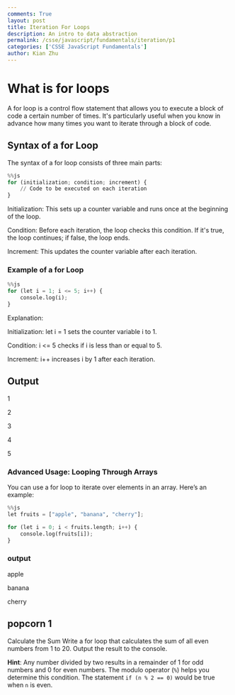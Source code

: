 ```yaml
---
comments: True
layout: post
title: Iteration For Loops
description: An intro to data abstraction
permalink: /csse/javascript/fundamentals/iteration/p1
categories: ['CSSE JavaScript Fundamentals']
author: Kian Zhu
---
```


# What is for loops

A for loop is a control flow statement that allows you to execute a block of code a certain number of times. It's particularly useful when you know in advance how many times you want to iterate through a block of code.

## Syntax of a for Loop
The syntax of a for loop consists of three main parts:


```python
%%js 
for (initialization; condition; increment) {
    // Code to be executed on each iteration
}

```

Initialization: This sets up a counter variable and runs once at the beginning of the loop.

Condition: Before each iteration, the loop checks this condition. If it's true, the loop continues; if false, the loop ends.

Increment: This updates the counter variable after each iteration.

### Example of a for Loop


```python
%%js 
for (let i = 1; i <= 5; i++) {
    console.log(i);
}

```

Explanation:

Initialization: let i = 1 sets the counter variable i to 1.

Condition: i <= 5 checks if i is less than or equal to 5.

Increment: i++ increases i by 1 after each iteration.

## Output
1

2

3

4

5


### Advanced Usage: Looping Through Arrays
You can use a for loop to iterate over elements in an array. Here’s an example:


```python
%%js 
let fruits = ["apple", "banana", "cherry"];

for (let i = 0; i < fruits.length; i++) {
    console.log(fruits[i]);
}

```

### output
apple

banana

cherry


## popcorn 1
Calculate the Sum
 Write a for loop that calculates the sum of all even numbers from 1 to 20. Output the result to the console.

**Hint**: Any number divided by two results in a remainder of 1 for odd numbers and 0 for even numbers. The modulo operator (`%`) helps you determine this condition. The statement `if (n % 2 == 0)` would be true when `n` is even.
